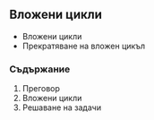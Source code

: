 <h2>Вложени цикли</h2>

<ul>
	<li> Вложени цикли </li>
	<li> Прекратяване на вложен цикъл </li>
</ul>

<h3>Съдържание</h3>

<ol>
	<li> Преговор </li>
	<li> Вложени цикли </li>
	<li> Решаване на задачи </li>
</ol>
